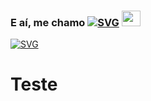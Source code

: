 <h3 align=left> E aí, me chamo <a href="https://git.io/typing-svg"><img src="https://readme-typing-svg.herokuapp.com?font=Fira+Code&duration=500&pause=500&color=000000&width=435&lines=HeapFree.;Ivory.;Wendell." alt="SVG" /></a> <img height="25" src="https://blog.joypixels.com/content/images/2019/06/waving_hand_sign_1024.gif" width="30px"> </h3>

<a href="https://git.io/typing-svg"><img src="https://readme-typing-svg.herokuapp.com?font=Fira+Code&duration=4000&pause=500&color=DAF709&width=435&lines=Bem+vindo(a)+ao+meu+perfil!;Estou+me+tornando+um+FullStack+dev." alt="SVG" /></a>

# Teste